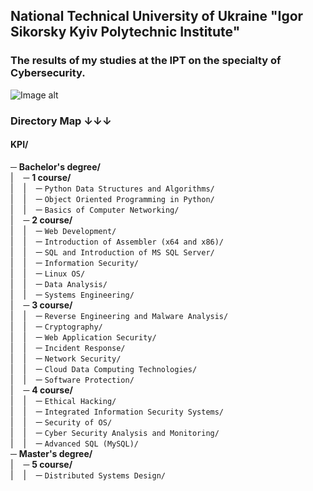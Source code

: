 ## National Technical University of Ukraine "Igor Sikorsky Kyiv Polytechnic Institute"
### The results of my studies at the IPT on the specialty of Cybersecurity.
![Image alt](https://user-images.githubusercontent.com/86345471/221379942-51f24819-1f76-4289-8dee-06ea69f730f6.png)

### Directory Map ↓↓↓
#### KPI/<br>
─ **Bachelor's degree/** <br>
|&nbsp;&nbsp;&nbsp;&nbsp;─ **1 course/** <br>
|&nbsp;&nbsp;&nbsp;&nbsp;|&nbsp;&nbsp;&nbsp;&nbsp;─ `Python Data Structures and Algorithms/` <br>
|&nbsp;&nbsp;&nbsp;&nbsp;|&nbsp;&nbsp;&nbsp;&nbsp;─ `Object Oriented Programming in Python/` <br>
|&nbsp;&nbsp;&nbsp;&nbsp;|&nbsp;&nbsp;&nbsp;&nbsp;─ `Basics of Computer Networking/` <br>
|&nbsp;&nbsp;&nbsp;&nbsp;─ **2 course/** <br>
|&nbsp;&nbsp;&nbsp;&nbsp;|&nbsp;&nbsp;&nbsp;&nbsp;─ `Web Development/` <br>
|&nbsp;&nbsp;&nbsp;&nbsp;|&nbsp;&nbsp;&nbsp;&nbsp;─ `Introduction of Assembler (x64 and x86)/` <br>
|&nbsp;&nbsp;&nbsp;&nbsp;|&nbsp;&nbsp;&nbsp;&nbsp;─ `SQL and Introduction of MS SQL Server/` <br>
|&nbsp;&nbsp;&nbsp;&nbsp;|&nbsp;&nbsp;&nbsp;&nbsp;─ `Information Security/` <br>
|&nbsp;&nbsp;&nbsp;&nbsp;|&nbsp;&nbsp;&nbsp;&nbsp;─ `Linux OS/` <br>
|&nbsp;&nbsp;&nbsp;&nbsp;|&nbsp;&nbsp;&nbsp;&nbsp;─ `Data Analysis/` <br>
|&nbsp;&nbsp;&nbsp;&nbsp;|&nbsp;&nbsp;&nbsp;&nbsp;─ `Systems Engineering/` <br>
|&nbsp;&nbsp;&nbsp;&nbsp;─ **3 course/** <br>
|&nbsp;&nbsp;&nbsp;&nbsp;|&nbsp;&nbsp;&nbsp;&nbsp;─ `Reverse Engineering and Malware Analysis/` <br>
|&nbsp;&nbsp;&nbsp;&nbsp;|&nbsp;&nbsp;&nbsp;&nbsp;─ `Cryptography/` <br>
|&nbsp;&nbsp;&nbsp;&nbsp;|&nbsp;&nbsp;&nbsp;&nbsp;─ `Web Application Security/` <br>
|&nbsp;&nbsp;&nbsp;&nbsp;|&nbsp;&nbsp;&nbsp;&nbsp;─ `Incident Response/` <br>
|&nbsp;&nbsp;&nbsp;&nbsp;|&nbsp;&nbsp;&nbsp;&nbsp;─ `Network Security/` <br>
|&nbsp;&nbsp;&nbsp;&nbsp;|&nbsp;&nbsp;&nbsp;&nbsp;─ `Cloud Data Сomputing Technologies/` <br>
|&nbsp;&nbsp;&nbsp;&nbsp;|&nbsp;&nbsp;&nbsp;&nbsp;─ `Software Protection/` <br>
|&nbsp;&nbsp;&nbsp;&nbsp;─ **4 course/** <br>
|&nbsp;&nbsp;&nbsp;&nbsp;|&nbsp;&nbsp;&nbsp;&nbsp;─ `Ethical Hacking/` <br>
|&nbsp;&nbsp;&nbsp;&nbsp;|&nbsp;&nbsp;&nbsp;&nbsp;─ `Integrated Information Security Systems/` <br>
|&nbsp;&nbsp;&nbsp;&nbsp;|&nbsp;&nbsp;&nbsp;&nbsp;─ `Security of OS/` <br>
|&nbsp;&nbsp;&nbsp;&nbsp;|&nbsp;&nbsp;&nbsp;&nbsp;─ `Cyber Security Analysis and Monitoring/` <br>
|&nbsp;&nbsp;&nbsp;&nbsp;|&nbsp;&nbsp;&nbsp;&nbsp;─ `Advanced SQL (MySQL)/` <br>
─ **Master's degree/** <br>
|&nbsp;&nbsp;&nbsp;&nbsp;─ **5 course/** <br>
|&nbsp;&nbsp;&nbsp;&nbsp;|&nbsp;&nbsp;&nbsp;&nbsp;─ `Distributed Systems Design/` <br>
